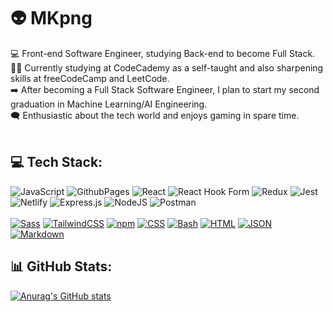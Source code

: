 # 👽 MKpng

💻 Front-end Software Engineer, studying Back-end to become Full Stack.<br>
👨‍🎓 Currently studying at CodeCademy as a self-taught and also sharpening skills at freeCodeCamp and LeetCode.<br>
➡️ After becoming a Full Stack Software Engineer, I plan to start my second graduation in Machine Learning/AI Engineering.<br>
🗨️ Enthusiastic about the tech world and enjoys gaming in spare time.<br><br>

## 💻 Tech Stack:
![JavaScript](https://img.shields.io/badge/javascript-%23323330.svg?style=for-the-badge&logo=javascript&logoColor=%23F7DF1E) 
![GithubPages](https://img.shields.io/badge/github%20pages-121013?style=for-the-badge&logo=github&logoColor=white) 
![React](https://img.shields.io/badge/react-%2320232a.svg?style=for-the-badge&logo=react&logoColor=%2361DAFB) 
![React Hook Form](https://img.shields.io/badge/React%20Hook%20Form-%23EC5990.svg?style=for-the-badge&logo=reacthookform&logoColor=white) 
![Redux](https://img.shields.io/badge/redux-%23593d88.svg?style=for-the-badge&logo=redux&logoColor=white) 
![Jest](https://img.shields.io/badge/-jest-%23C21325?style=for-the-badge&logo=jest&logoColor=white) <br>
![Netlify](https://img.shields.io/badge/netlify-%23000000.svg?style=for-the-badge&logo=netlify&logoColor=#00C7B7)
![Express.js](https://img.shields.io/badge/express.js-%23404d59.svg?style=for-the-badge&logo=express&logoColor=%2361DAFB) 
![NodeJS](https://img.shields.io/badge/node.js-6DA55F?style=for-the-badge&logo=node.js&logoColor=white) 
![Postman](https://img.shields.io/badge/Postman-FF6C37?style=for-the-badge&logo=postman&logoColor=white)<br><br>
[![Sass](https://img.shields.io/badge/Sass-C69?style=for-the-badge&logo=sass&logoColor=fff)](#)
[![TailwindCSS](https://img.shields.io/badge/Tailwind%20CSS-%2338B2AC.svg?style=for-the-badge&logo=tailwind-css&logoColor=white)](#)
[![npm](https://img.shields.io/badge/npm-CB3837?style=for-the-badge&logo=npm&logoColor=fff)](#)
[![CSS](https://img.shields.io/badge/CSS-1572B6?style=for-the-badge&logo=css3&logoColor=fff)](#)
[![Bash](https://img.shields.io/badge/Bash-4EAA25?style=for-the-badge&logo=gnubash&logoColor=fff)](#)
[![HTML](https://img.shields.io/badge/HTML-%23E34F26.svg?style=for-the-badge&logo=html5&logoColor=white)](#)
[![JSON](https://img.shields.io/badge/JSON-000?style=for-the-badge&logo=json&logoColor=fff)](#)
[![Markdown](https://img.shields.io/badge/Markdown-%23000000.svg?style=for-the-badge&logo=markdown&logoColor=white)](#)

## 📊 GitHub Stats:
[![Anurag's GitHub stats](https://github-readme-stats.vercel.app/api?username=mkpng&show_icons=true&theme=vision-friendly-dark)](https://github.com/anuraghazra/github-readme-stats)<br><br>

<!-- Proudly created with GPRM ( https://gprm.itsvg.in ) -->

